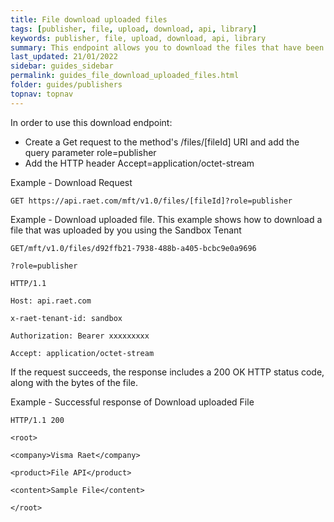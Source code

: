 ```yaml
---
title: File download uploaded files
tags: [publisher, file, upload, download, api, library]
keywords: publisher, file, upload, download, api, library
summary: This endpoint allows you to download the files that have been uploaded by you.
last_updated: 21/01/2022
sidebar: guides_sidebar
permalink: guides_file_download_uploaded_files.html
folder: guides/publishers
topnav: topnav
---
```


In order to use this download endpoint: 
- Create a Get request to the method's /files/[fileId] URI and add the query parameter role=publisher
- Add the HTTP header Accept=application/octet-stream

Example - Download Request

```text
GET https://api.raet.com/mft/v1.0/files/[fileId]?role=publisher
```

Example - Download uploaded file. This example shows how to download a file that was uploaded by you using the Sandbox Tenant

```text
GET/mft/v1.0/files/d92ffb21-7938-488b-a405-bcbc9e0a9696

?role=publisher

HTTP/1.1

Host: api.raet.com

x-raet-tenant-id: sandbox

Authorization: Bearer xxxxxxxxx

Accept: application/octet-stream
```

If the request succeeds, the response includes a 200 OK HTTP status code, along with the bytes of the file.

Example - Successful response of Download uploaded File

```text
HTTP/1.1 200

<root>

<company>Visma Raet</company>

<product>File API</product>

<content>Sample File</content>

</root> 
```

